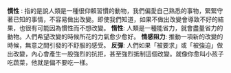 **慣性** : 
	指的是說人類是一種很仰賴習慣的動物，我們偏愛自己熟悉的事物，緊緊守著已知的事情，不容易做出改變。即使我們知道，如果不做出改變會導致不好的結果，也很有可能因為慣性而不想改變。
**惰性**: 
	人類是一種能省力，就會盡量省力的動物。人們希望改變的時候所花的力氣愈少愈好。
**情感阻力**: 
	推動一項新的改變的時候，無意之間引發的不舒服的感受。
**反彈**: 
	人們如果「被要求」或「被強迫」做出改變，內心會產生一股強烈的抗拒，甚至強烈抵制這個改變。就像你愈叫小孩子吃蔬菜，他就是偏不要吃一樣。